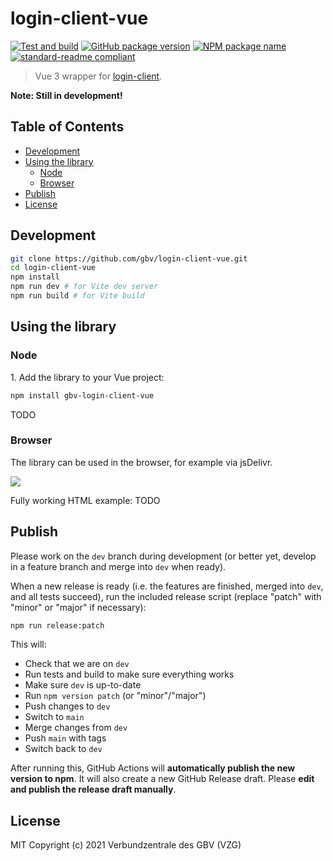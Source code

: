 # login-client-vue
[![Test and build](https://github.com/gbv/login-client-vue/actions/workflows/test-and-build.yml/badge.svg)](https://github.com/gbv/login-client-vue/actions/workflows/test-and-build.yml)
[![GitHub package version](https://img.shields.io/github/package-json/v/gbv/login-client-vue.svg?label=version)](https://github.com/gbv/login-client-vue)
[![NPM package name](https://img.shields.io/badge/npm-@stefandesu/vite--test--library-blue.svg)](https://www.npmjs.com/package/gbv-login-client-vue)
[![standard-readme compliant](https://img.shields.io/badge/readme%20style-standard-brightgreen.svg)](https://github.com/RichardLitt/standard-readme)

> Vue 3 wrapper for [login-client](https://github.com/gbv/login-client).

**Note: Still in development!**

## Table of Contents <!-- omit in toc -->
- [Development](#development)
- [Using the library](#using-the-library)
  - [Node](#node)
  - [Browser](#browser)
- [Publish](#publish)
- [License](#license)

## Development
```bash
git clone https://github.com/gbv/login-client-vue.git
cd login-client-vue
npm install
npm run dev # for Vite dev server
npm run build # for Vite build
```

## Using the library

### Node

1\. Add the library to your Vue project:
```bash
npm install gbv-login-client-vue
```

TODO

### Browser
The library can be used in the browser, for example via jsDelivr.

[![](https://data.jsdelivr.com/v1/package/npm/gbv-login-client-vue/badge?style=rounded)](https://www.jsdelivr.com/package/npm/gbv-login-client-vue)

Fully working HTML example: TODO

## Publish
Please work on the `dev` branch during development (or better yet, develop in a feature branch and merge into `dev` when ready).

When a new release is ready (i.e. the features are finished, merged into `dev`, and all tests succeed), run the included release script (replace "patch" with "minor" or "major" if necessary):

```bash
npm run release:patch
```

This will:
- Check that we are on `dev`
- Run tests and build to make sure everything works
- Make sure `dev` is up-to-date
- Run `npm version patch` (or "minor"/"major")
- Push changes to `dev`
- Switch to `main`
- Merge changes from `dev`
- Push `main` with tags
- Switch back to `dev`

After running this, GitHub Actions will **automatically publish the new version to npm**. It will also create a new GitHub Release draft. Please **edit and publish the release draft manually**.

## License
MIT Copyright (c) 2021 Verbundzentrale des GBV (VZG)
